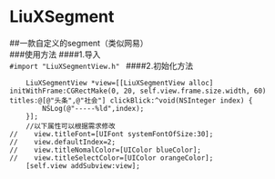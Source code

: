 # LiuXSegment
##一款自定义的segment（类似网易）<br>
###使用方法
####1.导入<br>```#import "LiuXSegmentView.h" ```
####2.初始化方法<br>
```
    LiuXSegmentView *view=[[LiuXSegmentView alloc] initWithFrame:CGRectMake(0, 20, self.view.frame.size.width, 60) titles:@[@"头条",@"社会"] clickBlick:^void(NSInteger index) {
        NSLog(@"-----%ld",index);
    }];
    //以下属性可以根据需求修改
//    view.titleFont=[UIFont systemFontOfSize:30];
//    view.defaultIndex=2;
//    view.titleNomalColor=[UIColor blueColor];
//    view.titleSelectColor=[UIColor orangeColor];
    [self.view addSubview:view];
```

